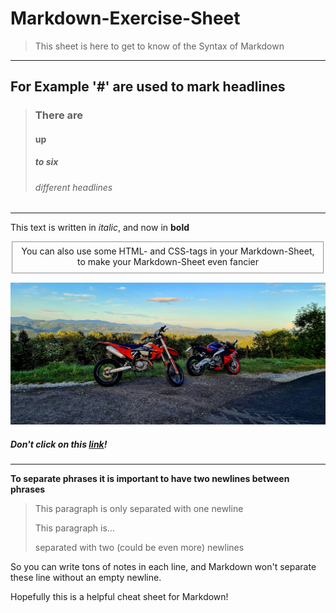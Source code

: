 # Markdown-Exercise-Sheet

> This sheet is here to get to know of the Syntax of Markdown
___
## For Example '#' are used to mark headlines

> ### There are
> #### up
> ##### to six 
> ######  different headlines

***

This text is written in _italic_, and now in **bold**

<fieldset style="text-align: center;"> You can also use some HTML- and CSS-tags in your 
Markdown-Sheet, to make your Markdown-Sheet even fancier</fieldset>

![KTM](./images/ex1_2.jpg)


##### Don't click on this [link](https://www.youtube.com/watch?v=dQw4w9WgXcQ)!

---

**To separate phrases it is important to have two newlines between phrases**

>This paragraph is only 
>separated with one newline
>
>This paragraph is... 
>
>separated with two (could be even more) newlines

So you can write tons of notes in each line, 
and Markdown won't separate 
these line without an empty newline.

Hopefully this is a helpful cheat sheet for Markdown!
